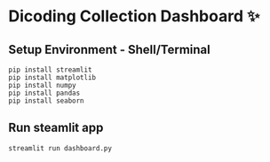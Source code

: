 # Dicoding Collection Dashboard ✨

## Setup Environment - Shell/Terminal
```
pip install streamlit
pip install matplotlib
pip install numpy
pip install pandas
pip install seaborn
```
## Run steamlit app
```
streamlit run dashboard.py
```
